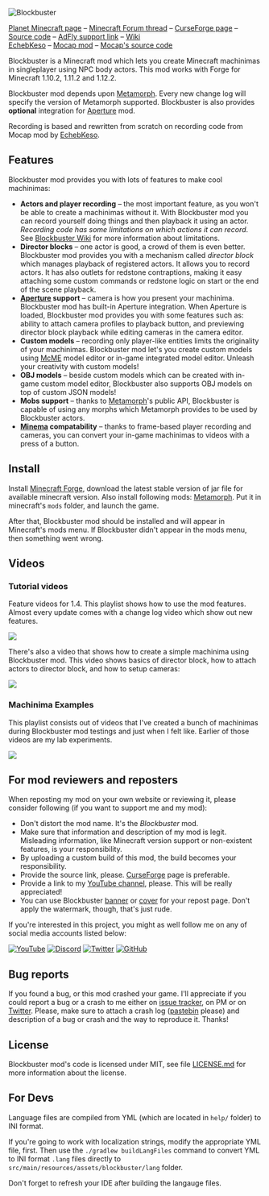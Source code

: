 ![Blockbuster](http://i.imgur.com/nqDKg1R.png)

[Planet Minecraft page](http://www.planetminecraft.com/mod/blockbuster-machinima-mod/) – [Minecraft Forum thread](http://www.minecraftforum.net/forums/mapping-and-modding/minecraft-mods/2700216-blockbuster-machinima-studio-mod) – [CurseForge page](https://minecraft.curseforge.com/projects/blockbuster) – [Source code](https://github.com/mchorse/blockbuster) – [AdFly support link](http://adf.ly/15268913/blockbuster-curseforge) – [Wiki](https://github.com/mchorse/blockbuster/wiki)  
[EchebKeso](https://twitter.com/EchebKeso) – [Mocap mod](http://www.minecraftforum.net/forums/mapping-and-modding/minecraft-mods/1445402-minecraft-motion-capture-mod-mocap-16-000) – [Mocap's source code](https://github.com/EchebKeso/Mocap)

Blockbuster is a Minecraft mod which lets you create Minecraft machinimas in singleplayer using NPC body actors. This mod works with Forge for Minecraft 1.10.2, 1.11.2 and 1.12.2.

Blockbuster mod depends upon [Metamorph](https://minecraft.curseforge.com/projects/metamorph). Every new change log will specify the version of Metamorph supported. Blockbuster is also provides **optional** integration for [Aperture](https://minecraft.curseforge.com/projects/aperture) mod.

Recording is based and rewritten from scratch on recording code from Mocap mod by [EchebKeso](https://twitter.com/EchebKeso).

## Features

Blockbuster mod provides you with lots of features to make cool machinimas:

* **Actors and player recording** – the most important feature, as you won't be able to create a machinimas without it. With Blockbuster mod you can record yourself doing things and then playback it using an actor. *Recording code has some limitations on which actions it can record*. See [Blockbuster Wiki](https://github.com/mchorse/blockbuster/wiki) for more information about limitations.
* **Director blocks** – one actor is good, a crowd of them is even better. Blockbuster mod provides you with a mechanism called *director block* which manages playback of registered actors. It allows you to record actors. It has also outlets for redstone contraptions, making it easy attaching some custom commands or redstone logic on start or the end of the scene playback.
* **[Aperture](https://minecraft.curseforge.com/projects/aperture) support** – camera is how you present your machinima. Blockbuster mod has built-in Aperture integration. When Aperture is loaded, Blockbuster mod provides you with some features such as: ability to attach camera profiles to playback button, and previewing director block playback while editing cameras in the camera editor.
* **Custom models** – recording only player-like entities limits the originality of your machinimas. Blockbuster mod let's you create custom models using [McME](https://mchorse.github.io/mcme/) model editor or in-game integrated model editor. Unleash your creativity with custom models!
* **OBJ models** – beside custom models which can be created with in-game custom model editor, Blockbuster also supports OBJ models on top of custom JSON models!
* **Mobs support** – thanks to [Metamorph](https://minecraft.curseforge.com/projects/metamorph)'s public API, Blockbuster is capable of using any morphs which Metamorph provides to be used by Blockbuster actors.
* **[Minema](http://www.minecraftforum.net/forums/mapping-and-modding/minecraft-mods/2790594-minema-unofficial-the-smooth-movie-recorder) compatability** – thanks to frame-based player recording and cameras, you can convert your in-game machinimas to videos with a press of a button.

## Install

Install [Minecraft Forge](http://files.minecraftforge.net/), download the latest stable version of jar file for available minecraft version. Also install following mods: [Metamorph](https://minecraft.curseforge.com/projects/metamorph). Put it in minecraft's `mods` folder, and launch the game.

After that, Blockbuster mod should be installed and will appear in Minecraft's mods menu. If Blockbuster didn't appear in the mods menu, then something went wrong. 

## Videos

### Tutorial videos

Feature videos for 1.4. This playlist shows how to use the mod features. Almost every update comes with a change log video which show out new features.

<a href="https://youtu.be/r3BpwMBDxwk?list=PL6UPd2Tj65nEwg2bfY-NduLihPy6fgnvK"><img src="https://img.youtube.com/vi/r3BpwMBDxwk/0.jpg"></a> 

There's also a video that shows how to create a simple machinima using Blockbuster mod. This video shows basics of director block, how to attach actors to director block, and how to setup cameras:

<a href="https://youtu.be/cVTIzKzWtqg?list=PL6UPd2Tj65nE0Pmf6GD2Fk3aRGWTGKlZk"><img src="https://img.youtube.com/vi/cVTIzKzWtqg/0.jpg"></a> 

### Machinima Examples

This playlist consists out of videos that I've created a bunch of machinimas during Blockbuster mod testings and just when I felt like. Earlier of those videos are my lab experiments.

<a href="https://youtu.be/3uMywkj1_Gs?list=PL6UPd2Tj65nFdhjzY-z6yCJuPaEanB2BF"><img src="https://img.youtube.com/vi/3uMywkj1_Gs/0.jpg"></a> 

## For mod reviewers and reposters

When reposting my mod on your own website or reviewing it, please consider following (if you want to support me and my mod):

* Don't distort the mod name. It's the *Blockbuster* mod.
* Make sure that information and description of my mod is legit. Misleading information, like Minecraft version support or non-existent features, is your responsibility.
* By uploading a custom build of this mod, the build becomes your responsibility.
* Provide the source link, please. [CurseForge](https://minecraft.curseforge.com/projects/blockbuster) page is preferable.
* Provide a link to my [YouTube channel](https://www.youtube.com/channel/UCWVDjAcecHHa8UrEWMRGI8w), please. This will be really appreciated! 
* You can use Blockbuster [banner](http://i.imgur.com/nqDKg1R.png) or [cover](http://i.imgur.com/XgU8Tvx.png) for your repost page. Don't apply the watermark, though, that's just rude.

If you're interested in this project, you might as well follow me on any of social media accounts listed below:

[![YouTube](http://i.imgur.com/yA4qam9.png)](https://www.youtube.com/channel/UCWVDjAcecHHa8UrEWMRGI8w) [![Discord](http://i.imgur.com/gI6JEpJ.png)](https://discord.gg/qfxrqUF) [![Twitter](http://i.imgur.com/6b8vHcX.png)](https://twitter.com/McHorsy) [![GitHub](http://i.imgur.com/DmTn1f1.png)](https://github.com/mchorse)  

## Bug reports

If you found a bug, or this mod crashed your game. I'll appreciate if you could report a bug or a crash to me either on [issue tracker](https://github.com/mchorse/blockbuster/issues/), on PM or on [Twitter](https://twitter.com/McHorsy). Please, make sure to attach a crash log ([pastebin](http://pastebin.com) please) and description of a bug or crash and the way to reproduce it. Thanks! 

## License

Blockbuster mod's code is licensed under MIT, see file [LICENSE.md](./LICENSE.md) for more information about the license.

## For Devs

Language files are compiled from YML (which are located in `help/` folder) to INI format. 

If you're going to work with localization strings, modify the appropriate YML file, first. Then use the `./gradlew buildLangFiles` command to convert YML to INI format `.lang` files directly to `src/main/resources/assets/blockbuster/lang` folder. 

Don't forget to refresh your IDE after building the langauge files.